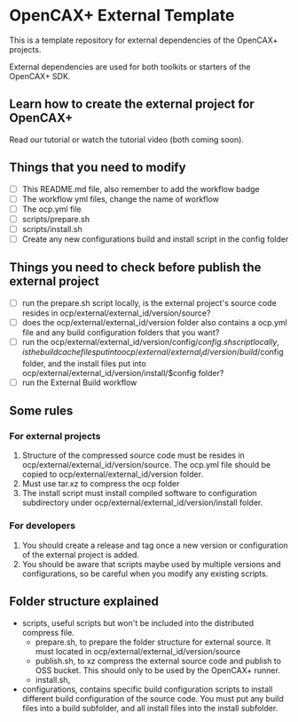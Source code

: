 # OpenCAX+ External Template

This is a template repository for external dependencies of the OpenCAX+ projects.

External dependencies are used for both toolkits or starters of the OpenCAX+ SDK.

## Learn how to create the external project for OpenCAX+

Read our tutorial or watch the tutorial video (both coming soon).

## Things that you need to modify

- [ ] This README.md file, also remember to add the workflow badge
- [ ] The workflow yml files, change the name of workflow
- [ ] The ocp.yml file
- [ ] scripts/prepare.sh
- [ ] scripts/install.sh
- [ ] Create any new configurations build and install script in the config folder

## Things you need to check before publish the external project

- [ ] run the prepare.sh script locally, is the external project's source code resides in ocp/external/external_id/version/source?
- [ ] does the ocp/external/external_id/version folder also contains a ocp.yml file and any build configuration folders that you want?
- [ ] run the ocp/external/external_id/version/config/$config.sh script locally, is the build cache files put into ocp/external/external_id/version/build/$config folder, and the install files put into ocp/external/external_id/version/install/$config folder?
- [ ] run the External Build workflow

## Some rules
### For external projects
1. Structure of the compressed source code must be resides in ocp/external/external_id/version/source. The ocp.yml file should be copied to ocp/external/external_id/version folder.
2. Must use tar.xz to compress the ocp folder
3. The install script must install compiled software to configuration subdirectory under ocp/external/external_id/version/install folder.

### For developers
1. You should create a release and tag once a new version or configuration of the external project is added.
2. You should be aware that scripts maybe used by multiple versions and configurations, so be careful when you modify any existing scripts. 

## Folder structure explained
- scripts, useful scripts but won't be included into the distributed compress file.
    - prepare.sh, to prepare the folder structure for external source. It must located in ocp/external/external_id/version/source
    - publish.sh, to xz compress the external source code and publish to OSS bucket. This should only to be used by the OpenCAX+ runner.
    - install.sh, 
- configurations, contains specific build configuration scripts to install different build configuration of the source code. You must put any build files into a build subfolder, and all install files into the install subfolder.

